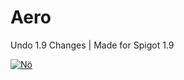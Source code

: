 # Aero
Undo 1.9 Changes | Made for Spigot 1.9

[![Nö](http://i.imgur.com/3WJbJYc.gif)](http://i.imgur.com/3WJbJYc.gif)
